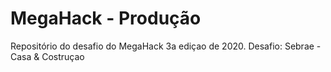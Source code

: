 # MegaHack - Produção
Repositório do desafio do MegaHack 3a ediçao de 2020. Desafio: Sebrae - Casa &amp; Costruçao
